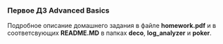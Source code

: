 ### Первое ДЗ Advanced Basics
Подробное описание домашнего задания в файле **homework.pdf** и в соответсвующих **README.MD** в папках **deco**, **log_analyzer** и **poker**. 